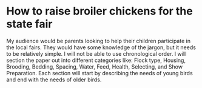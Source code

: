 # How to raise broiler chickens for the state fair
My audience would be parents looking to help their children participate in the local fairs. They would have some knowledge of the jargon, but it needs to be relatively simple. I will not be able to use chronological order. I will section the paper out into different categories like: Flock type, Housing, Brooding, Bedding, Spacing, Water, Feed, Health, Selecting, and Show Preparation. Each section will start by describing the needs of young birds and end with the needs of older birds. 
